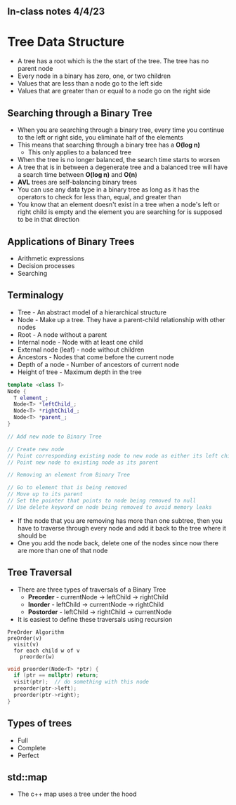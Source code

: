 ## In-class notes 4/4/23

# Tree Data Structure
* A tree has a root which is the the start of the tree. The tree has no parent node
* Every node in a binary has zero, one, or two children
* Values that are less than a node go to the left side
* Values that are greater than or equal to a node go on the right side

## Searching through a Binary Tree
* When you are searching through a binary tree, every time you continue to the left or right side, you eliminate half of the elements
* This means that searching through a binary tree has a **O(log n)**
  * This only applies to a balanced tree
* When the tree is no longer balanced, the search time starts to worsen
* A tree that is in between a degenerate tree and a balanced tree will have a search time between **O(log n)** and **O(n)**
* **AVL** trees are self-balancing binary trees
* You can use any data type in a binary tree as long as it has the operators to check for less than, equal, and greater than
* You know that an element doesn't exist in a tree when a node's left or right child is empty and the element you are searching for is supposed to be in that direction

## Applications of Binary Trees
* Arithmetic expressions
* Decision processes
* Searching

## Terminalogy
* Tree - An abstract model of a hierarchical structure
* Node - Make up a tree. They have a parent-child relationship with other nodes
* Root - A node without a parent
* Internal node - Node with at least one child
* External node (leaf) - node without children
* Ancestors - Nodes that come before the current node
* Depth of a node - Number of ancestors of current node
* Height of tree - Maximum depth in the tree

```cpp
template <class T>
Node {
  T element_;
  Node<T> *leftChild_;
  Node<T> *rightChild_;
  Node<T> *parent_;
}
```

```cpp
// Add new node to Binary Tree

// Create new node
// Point corresponding existing node to new node as either its left child or right child
// Point new node to existing node as its parent
```

```cpp
// Removing an element from Binary Tree

// Go to element that is being removed
// Move up to its parent
// Set the pointer that points to node being removed to null
// Use delete keyword on node being removed to avoid memory leaks
```
* If the node that you are removing has more than one subtree, then you have to traverse through every node and add it back to the tree where it should be
* One you add the node back, delete one of the nodes since now there are more than one of that node

## Tree Traversal
* There are three types of traversals of a Binary Tree
  * **Preorder** - currentNode -> leftChild -> rightChild
  * **Inorder** - leftChild -> currentNode -> rightChild
  * **Postorder** - leftChild -> rightChild -> currentNode
* It is easiest to define these traversals using recursion
```
PreOrder Algorithm
preOrder(v)
  visit(v)
  for each child w of v
    preorder(w)
```
```cpp
void preorder(Node<T> *ptr) {
  if (ptr == nullptr) return;
  visit(ptr);  // do something with this node
  preorder(ptr->left);
  preorder(ptr->right);
}
```

## Types of trees
* Full
* Complete
* Perfect

## std::map
* The c++ map uses a tree under the hood
